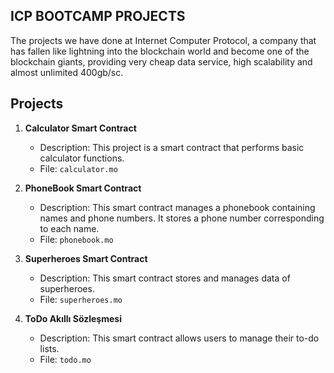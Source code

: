 ## ICP BOOTCAMP PROJECTS

The projects we have done at Internet Computer Protocol, a company that has fallen like lightning into the blockchain world and become one of the blockchain giants, providing very cheap data service, high scalability and almost unlimited 400gb/sc.

## Projects

1. **Calculator Smart Contract**

   - Description: This project is a smart contract that performs basic calculator functions.
   - File: `calculator.mo`

2. **PhoneBook Smart Contract**

   - Description: This smart contract manages a phonebook containing names and phone numbers. It stores a phone number corresponding to each name.
   - File: `phonebook.mo`

3. **Superheroes Smart Contract**

   - Description: This smart contract stores and manages data of superheroes.
   - File: `superheroes.mo`

4. **ToDo Akıllı Sözleşmesi**

   - Description: This smart contract allows users to manage their to-do lists.
   - File: `todo.mo`
